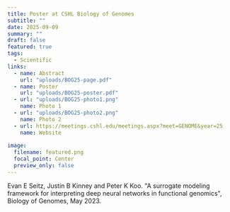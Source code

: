 ```yaml
---
title: Poster at CSHL Biology of Genomes
subtitle: ""
date: 2025-09-09
summary: ""
draft: false
featured: true
tags:
  - Scientific
links:
  - name: Abstract
    url: "uploads/BOG25-page.pdf"
  - name: Poster
    url: "uploads/BOG25-poster.pdf"
  - url: "uploads/BOG25-photo1.png"
    name: Photo 1
  - url: "uploads/BOG25-photo2.png"
    name: Photo 2
  - url: https://meetings.cshl.edu/meetings.aspx?meet=GENOME&year=25
    name: Website
    
image:
  filename: featured.png
  focal_point: Center
  preview_only: false
---
```


Evan E Seitz, Justin B Kinney and Peter K Koo. "A surrogate modeling framework for interpreting deep neural networks in functional genomics", Biology of Genomes, May 2023.
